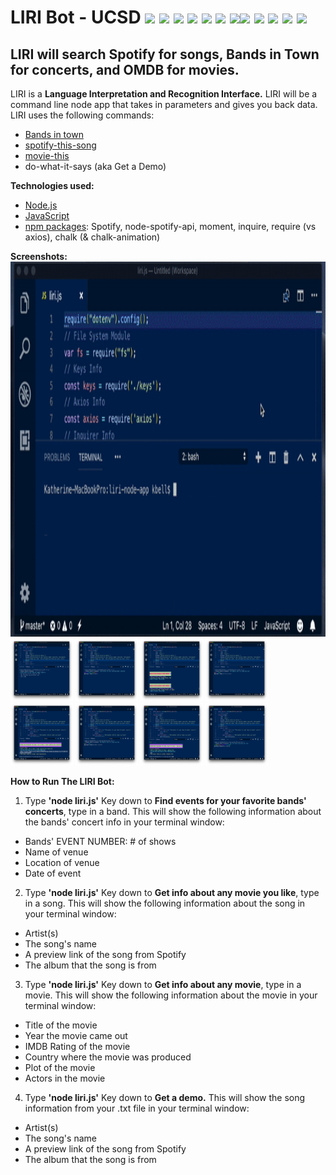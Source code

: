# LIRI Bot - UCSD <img src="https://img.icons8.com/color/48/000000/drum-set.png">&nbsp;<img src="https://img.icons8.com/color/48/000000/metal-music.png">&nbsp;<img src="https://img.icons8.com/color/48/000000/electronic-music.png">&nbsp;<img src="https://img.icons8.com/color/48/000000/rock-music.png">&nbsp;<img src="https://img.icons8.com/color/48/000000/documentary.png">&nbsp;<img src="https://img.icons8.com/color/48/000000/music-transcript.png">&nbsp;<img src="https://img.icons8.com/color/48/000000/dj.png"><img src="https://img.icons8.com/color/48/000000/matrix-desktop.png">&nbsp;<img src="https://img.icons8.com/color/48/000000/morpheus.png">&nbsp;<img src="https://img.icons8.com/color/48/000000/trinity.png">&nbsp;<img src="https://img.icons8.com/color/48/000000/neo.png">&nbsp;<img src="https://img.icons8.com/color/48/000000/matrix-hunter.png">
## LIRI will search Spotify for songs, Bands in Town for concerts, and OMDB for movies.
LIRI is a <b>Language Interpretation and Recognition Interface.</b> LIRI will be a command line node app that takes in parameters and gives you back data. LIRI uses the following commands:

* <a href="https://www.bandsintown.com/">Bands in town</a>
* <a href="https://www.spotify.com/">spotify-this-song</a>
* <a href="http://www.omdbapi.com/">movie-this</a>
* do-what-it-says (aka Get a Demo)

<b>Technologies used:</b>
* <a href="https://nodejs.org/en/">Node.js</a>
* <a href="https://en.wikipedia.org/wiki/JavaScript">JavaScript</a>
* <a href="https://www.npmjs.com/">npm packages</a>: Spotify, node-spotify-api, moment, inquire, require (vs axios), chalk (& chalk-animation)

<b>Screenshots:</b><br>
<img src="https://raw.githubusercontent.com/katbytes/liri-node-app/master/assets/imgs/liri-node-app.gif" alt="demo" height="600" width="800"><br>
<img src="https://raw.githubusercontent.com/katbytes/liri-node-app/master/assets/imgs/01.png" alt="screen 1" height="100" width="100">
<img src="https://raw.githubusercontent.com/katbytes/liri-node-app/master/assets/imgs/02.png" alt="screen 2" height="100" width="100">
<img src="https://raw.githubusercontent.com/katbytes/liri-node-app/master/assets/imgs/03.png" alt="screen 3" height="100" width="100">
<img src="https://raw.githubusercontent.com/katbytes/liri-node-app/master/assets/imgs/04.png" alt="screen 4" height="100" width="100">
<img src="https://raw.githubusercontent.com/katbytes/liri-node-app/master/assets/imgs/05.png" alt="screen 5" height="100" width="100">
<img src="https://raw.githubusercontent.com/katbytes/liri-node-app/master/assets/imgs/06.png" alt="screen 6" height="100" width="100">
<img src="https://raw.githubusercontent.com/katbytes/liri-node-app/master/assets/imgs/07.png" alt="screen 7" height="100" width="100">
<img src="https://raw.githubusercontent.com/katbytes/liri-node-app/master/assets/imgs/08.png" alt="screen 8" height="100" width="100">

<b>How to Run The LIRI Bot:</b>
1) Type <b>'node liri.js'</b> Key down to <b>Find events for your favorite bands' concerts</b>, type in a band. This will show the following information about the bands' concert info in your terminal window:
* Bands' EVENT NUMBER: # of shows
* Name of venue
* Location of venue
* Date of event
2) Type <b>'node liri.js'</b> Key down to <b>Get info about any movie you like</b>, type in a song. This will show the following information about the song in your terminal window:
* Artist(s)
* The song's name
* A preview link of the song from Spotify
* The album that the song is from
3) Type <b>'node liri.js'</b> Key down to <b>Get info about any movie</b>, type in a movie. This will show the following information about the movie in your terminal window:
* Title of the movie
* Year the movie came out
* IMDB Rating of the movie
* Country where the movie was produced
* Plot of the movie
* Actors in the movie
4) Type <b>'node liri.js'</b> Key down to <b>Get a demo.</b> This will show the song information from your .txt file in your terminal window:
* Artist(s)
* The song's name
* A preview link of the song from Spotify
* The album that the song is from
